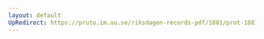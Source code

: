 ```yaml
---
layout: default
UpRedirect: https://pruto.im.uu.se/riksdagen-records-pdf/1881/prot-1881--ak--030/prot-1881--ak--030_006.pdf
---
```

